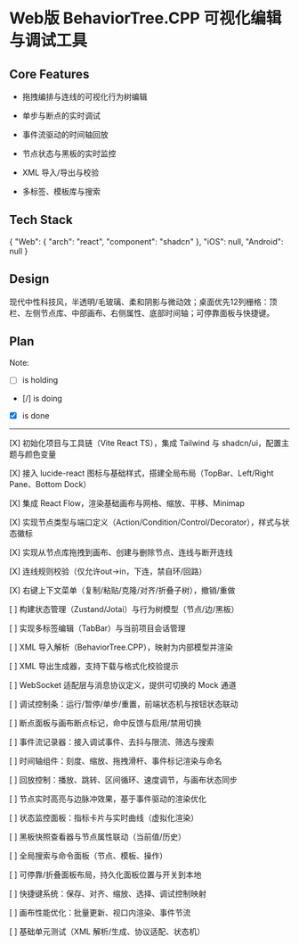 # Web版 BehaviorTree.CPP 可视化编辑与调试工具

## Core Features

- 拖拽编排与连线的可视化行为树编辑

- 单步与断点的实时调试

- 事件流驱动的时间轴回放

- 节点状态与黑板的实时监控

- XML 导入/导出与校验

- 多标签、模板库与搜索

## Tech Stack

{
  "Web": {
    "arch": "react",
    "component": "shadcn"
  },
  "iOS": null,
  "Android": null
}

## Design

现代中性科技风，半透明/毛玻璃、柔和阴影与微动效；桌面优先12列栅格：顶栏、左侧节点库、中部画布、右侧属性、底部时间轴；可停靠面板与快捷键。

## Plan

Note: 

- [ ] is holding
- [/] is doing
- [X] is done

---

[X] 初始化项目与工具链（Vite React TS），集成 Tailwind 与 shadcn/ui，配置主题与颜色变量

[X] 接入 lucide-react 图标与基础样式，搭建全局布局（TopBar、Left/Right Pane、Bottom Dock）

[X] 集成 React Flow，渲染基础画布与网格、缩放、平移、Minimap

[X] 实现节点类型与端口定义（Action/Condition/Control/Decorator），样式与状态徽标

[X] 实现从节点库拖拽到画布、创建与删除节点、连线与断开连线

[X] 连线规则校验（仅允许out→in，下连，禁自环/回路）

[X] 右键上下文菜单（复制/粘贴/克隆/对齐/折叠子树），撤销/重做

[ ] 构建状态管理（Zustand/Jotai）与行为树模型（节点/边/黑板）

[ ] 实现多标签编辑（TabBar）与当前项目会话管理

[ ] XML 导入解析（BehaviorTree.CPP），映射为内部模型并渲染

[ ] XML 导出生成器，支持下载与格式化校验提示

[ ] WebSocket 适配层与消息协议定义，提供可切换的 Mock 通道

[ ] 调试控制条：运行/暂停/单步/重置，前端状态机与按钮状态联动

[ ] 断点面板与画布断点标记，命中反馈与启用/禁用切换

[ ] 事件流记录器：接入调试事件、去抖与限流、筛选与搜索

[ ] 时间轴组件：刻度、缩放、拖拽滑杆、事件标记渲染与命名

[ ] 回放控制：播放、跳转、区间循环、速度调节，与画布状态同步

[ ] 节点实时高亮与边脉冲效果，基于事件驱动的渲染优化

[ ] 状态监控面板：指标卡片与实时曲线（虚拟化渲染）

[ ] 黑板快照查看器与节点属性联动（当前值/历史）

[ ] 全局搜索与命令面板（节点、模板、操作）

[ ] 可停靠/折叠面板布局，持久化面板位置与开关到本地

[ ] 快捷键系统：保存、对齐、缩放、选择、调试控制映射

[ ] 画布性能优化：批量更新、视口内渲染、事件节流

[ ] 基础单元测试（XML 解析/生成、协议适配、状态机）

